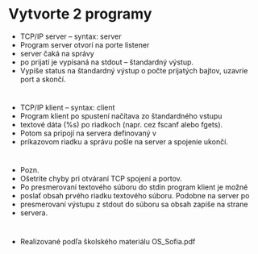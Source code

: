 # Vytvorte 2 programy
* TCP/IP server – syntax: server <port>
* Program server otvorí na porte <port> listener
* server čaká na správy
* po prijatí je vypísaná na stdout – štandardný výstup. 
* Vypíše status na štandardný výstup o počte prijatých bajtov, uzavrie port a skončí.
# 
* TCP/IP klient – syntax: client <ip> <port>
* Program klient po spustení načítava zo štandardného vstupu
* textové dáta (%s) po riadkoch (napr. cez fscanf alebo fgets).
* Potom sa pripojí na <ip> <port> servera definovaný v
* príkazovom riadku a správu pošle na server a spojenie ukončí.
# 
* Pozn.
* Ošetrite chyby pri otváraní TCP spojení a portov.
* Po presmerovaní textového súboru do stdin program klient je možné
* poslať obsah prvého riadku textového súboru. Podobne na server po
* presmerovaní výstupu z stdout do súboru sa obsah zapíše na strane
* servera.
#
* Realizované podľa školského materiálu OS_Sofia.pdf
